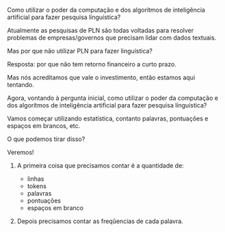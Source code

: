 Como utilizar o poder da computação e dos algorítmos de inteligência artificial para fazer pesquisa línguística?

Atualmente as pesquisas de PLN são todas voltadas para resolver problemas de empresas/governos que precisam lidar com dados textuais.

Mas por que não utilizar PLN para fazer linguística?

Resposta: por que não tem retorno financeiro a curto prazo.

Mas nós acreditamos que vale o investimento, então estamos aqui tentando.

Agora, vontando à pergunta inicial, como utilizar o poder da computação e dos algorítmos de inteligência artificial para fazer pesquisa línguística?

Vamos começar utilizando estatística, contanto palavras, pontuações e espaços em brancos, etc.

O que podemos tirar disso?

Veremos!

1. A primeira coisa que precisamos contar é a quantidade de:
   - linhas
   - tokens
   - palavras
   - pontuações
   - espaços em branco 

2. Depois precisamos contar as freqûencias de cada palavra.
